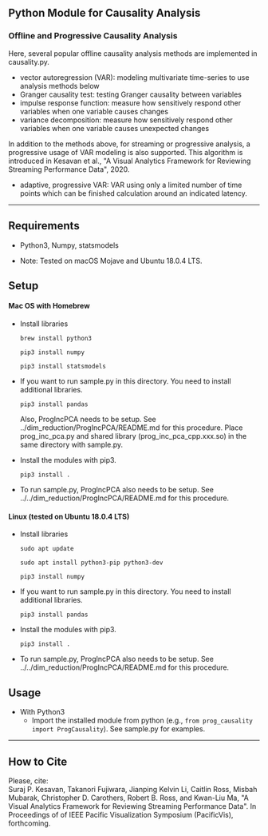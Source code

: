 ## Python Module for Causality Analysis

### Offline and Progressive Causality Analysis

Here, several popular offline causality analysis methods are implemented in causality.py.
- vector autoregression (VAR): modeling multivariate time-series to use analysis methods below
- Granger causality test: testing Granger causality between variables
- impulse response function: measure how sensitively respond other variables when one variable causes changes
- variance decomposition: measure how sensitively respond other variables when one variable causes unexpected changes

In addition to the methods above, for streaming or progressive analysis, a progressive usage of VAR modeling is also supported. This algorithm is introduced in Kesavan et al., "A Visual Analytics Framework for Reviewing Streaming Performance Data", 2020.
- adaptive, progressive VAR: VAR using only a limited number of time points which can be finished calculation around an indicated latency.   

-----

Requirements
-----
* Python3, Numpy, statsmodels

* Note: Tested on macOS Mojave and Ubuntu 18.0.4 LTS.

Setup
-----
#### Mac OS with Homebrew
* Install libraries

    `brew install python3`

    `pip3 install numpy`

    `pip3 install statsmodels`

* If you want to run sample.py in this directory. You need to install additional libraries.

    `pip3 install pandas`

    Also, ProgIncPCA needs to be setup. See ../dim_reduction/ProgIncPCA/README.md for this procedure. Place prog_inc_pca.py and shared library (prog_inc_pca_cpp.xxx.so) in the same directory with sample.py.

* Install the modules with pip3.

    `pip3 install .`

* To run sample.py, ProgIncPCA also needs to be setup. See ../../dim_reduction/ProgIncPCA/README.md for this procedure.

#### Linux (tested on Ubuntu 18.0.4 LTS)
* Install libraries

    `sudo apt update`

    `sudo apt install python3-pip python3-dev`

    `pip3 install numpy`

* If you want to run sample.py in this directory. You need to install additional libraries.

    `pip3 install pandas`

* Install the modules with pip3.

    `pip3 install .`

* To run sample.py, ProgIncPCA also needs to be setup. See ../../dim_reduction/ProgIncPCA/README.md for this procedure.

Usage
-----
* With Python3
    * Import the installed module from python (e.g., `from prog_causality import ProgCausality`). See sample.py for examples.

******

## How to Cite
Please, cite:    
Suraj P. Kesavan, Takanori Fujiwara, Jianping Kelvin Li, Caitlin Ross, Misbah Mubarak, Christopher D. Carothers, Robert B. Ross, and Kwan-Liu Ma, "A Visual Analytics Framework for Reviewing Streaming Performance Data".
In Proceedings of of IEEE Pacific Visualization Symposium (PacificVis), forthcoming.
